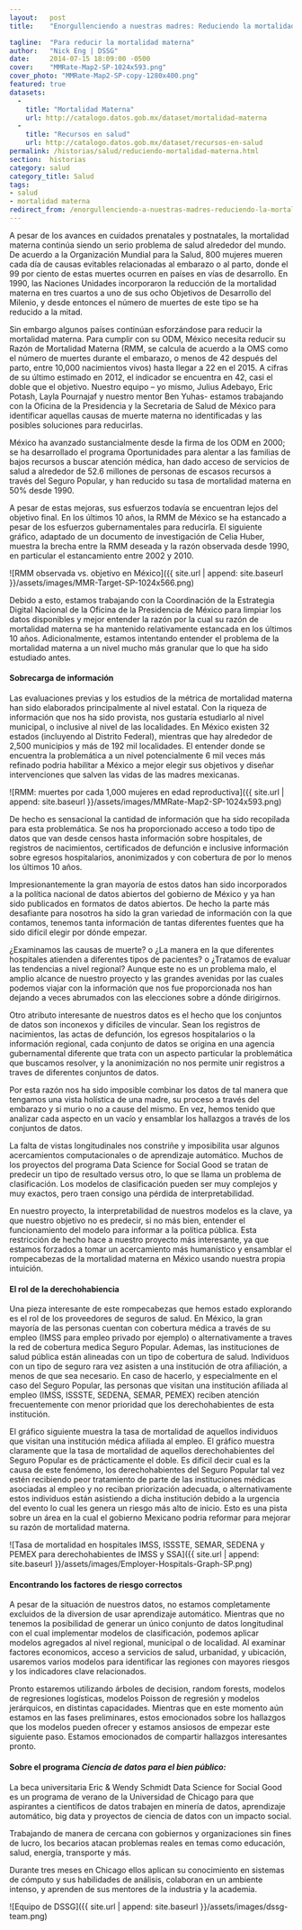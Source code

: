 ```yaml
---
layout:   post
title:    "Enorgullenciendo a nuestras madres: Reduciendo la mortalidad materna en México"

tagline:  "Para reducir la mortalidad materna"
author:   "Nick Eng | DSSG"
date:     2014-07-15 18:09:00 -0500
cover:    "MMRate-Map2-SP-1024x593.png"
cover_photo: "MMRate-Map2-SP-copy-1280x400.png"
featured: true
datasets:
  -
    title: "Mortalidad Materna"
    url: http://catalogo.datos.gob.mx/dataset/mortalidad-materna
  -
    title: "Recursos en salud"
    url: http://catalogo.datos.gob.mx/dataset/recursos-en-salud
permalink: /historias/salud/reduciendo-mortalidad-materna.html
section:  historias
category: salud
category_title: Salud
tags:
- salud
- mortalidad materna
redirect_from: /enorgullenciendo-a-nuestras-madres-reduciendo-la-mortalidad-materna-en-mexico/
---
```


A pesar de los avances en cuidados prenatales y postnatales, la mortalidad materna continúa siendo un serio problema de salud alrededor del mundo. De acuerdo a la Organización Mundial para la Salud, 800 mujeres mueren cada día de causas evitables relacionadas al embarazo o al parto, donde el 99 por ciento de estas muertes ocurren en países en vías de desarrollo.  En 1990, las Naciones Unidades incorporaron la reducción de la mortalidad materna en tres cuartos a uno de sus ocho Objetivos de Desarrollo del Milenio, y desde entonces el número de muertes de este tipo se ha reducido a la mitad.

Sin embargo algunos países continúan esforzándose para reducir la mortalidad materna. Para cumplir con su ODM, México necesita reducir su Razón de Mortalidad Materna (RMM, se calcula de acuerdo a la OMS como el número de muertes durante el embarazo, o menos de 42 después del parto, entre 10,000 nacimientos vivos) hasta llegar a 22 en el 2015. A cifras de su último estimado en 2012, el indicador se encuentra en 42, casi el doble que el objetivo. Nuestro equipo – yo mismo, Julius Adebayo, Eric Potash, Layla Pournajaf y nuestro mentor Ben Yuhas- estamos trabajando con la Oficina de la Presidencia y la Secretaria de Salud de México para identificar aquellas causas de muerte materna no identificadas y las posibles soluciones para reducirlas.

México ha avanzado sustancialmente desde la firma de los ODM en 2000; se ha desarrollado el programa Oportunidades para alentar a las familias de bajos recursos a buscar atención médica, han dado acceso de servicios de salud a alrededor de 52.6 millones de personas de escasos recursos a través del Seguro Popular, y han reducido su tasa de mortalidad materna en 50% desde 1990.

A pesar de estas mejoras, sus esfuerzos todavía se encuentran lejos del objetivo final. En los últimos 10 años, la RMM de México se ha estancado a pesar de los esfuerzos gubernamentales para reducirla. El siguiente gráfico, adaptado de un documento de investigación de Celia Huber, muestra la brecha entre la RMM deseada y la razón observada desde 1990, en particular el estancamiento entre 2002 y 2010.

![RMM observada vs. objetivo en México]({{ site.url | append: site.baseurl }}/assets/images/MMR-Target-SP-1024x566.png)

Debido a esto, estamos trabajando con la Coordinación de la Estrategia Digital Nacional de la Oficina de la Presidencia de México para limpiar los datos disponibles y mejor entender la razón por la cual su razón de mortalidad materna se ha mantenido relativamente estancada en los últimos 10 años. Adicionalmente, estamos intentando entender el problema de la mortalidad materna a un nivel mucho más granular que lo que ha sido estudiado antes.

#### Sobrecarga de información

Las evaluaciones previas y los estudios de la métrica de mortalidad materna han sido elaborados principalmente al nivel estatal. Con la riqueza de información que nos ha sido provista, nos gustaría estudiarlo al nivel municipal, o inclusive al nivel de las localidades. En México existen 32 estados (incluyendo al Distrito Federal), mientras que hay alrededor de 2,500 municipios y más de 192 mil localidades. El entender donde se encuentra la problemática a un nivel potencialmente 6 mil veces más refinado podria habilitar a México a mejor elegir sus objetivos y diseñar intervenciones que salven las vidas de las madres mexicanas.

![RMM: muertes por cada 1,000 mujeres en edad reproductiva]({{ site.url | append: site.baseurl }}/assets/images/MMRate-Map2-SP-1024x593.png)

De hecho es sensacional la cantidad de información que ha sido recopilada para esta problemática. Se nos ha proporcionado acceso a todo tipo de datos que van desde censos hasta información sobre hospitales, de registros de nacimientos, certificados de defunción e inclusive información sobre egresos hospitalarios, anonimizados y con cobertura de por lo menos los últimos 10 años.

Impresionantemente la gran mayoría de estos datos han sido incorporados a la política nacional de datos abiertos del gobierno de México y ya han sido publicados en formatos de datos abiertos. De hecho la parte más desafiante para nosotros ha sido la gran variedad de información con la que contamos, tenemos tanta información de tantas diferentes fuentes que ha sido difícil elegir por dónde empezar.

¿Examinamos las causas de muerte? o ¿La manera en la que diferentes hospitales atienden a diferentes tipos de pacientes? o ¿Tratamos de evaluar las tendencias a nivel regional? Aunque este no es un problema malo, el amplio alcance de nuestro proyecto y las grandes avenidas por las cuales podemos viajar con la información que nos fue proporcionada nos han dejando a veces abrumados con las elecciones sobre a dónde dirigirnos.

Otro atributo interesante de nuestros datos es el hecho que los conjuntos de datos son inconexos y difíciles de vincular. Sean los registros de nacimientos, las actas de defunción, los egresos hospitalarios o la información regional, cada conjunto de datos se origina en una agencia gubernamental diferente que trata con un aspecto particular la problemática que buscamos resolver, y la anonimización no nos permite unir registros a traves de diferentes conjuntos de datos.

Por esta razón nos ha sido imposible combinar los datos de tal manera que tengamos una vista holística de una madre, su proceso a través del embarazo y si murio o no a cause del mismo. En vez, hemos tenido que analizar cada aspecto en un vacío y ensamblar los hallazgos a través de los conjuntos de datos.

La falta de vistas longitudinales nos constriñe y imposibilita usar algunos acercamientos computacionales o de aprendizaje automático. Muchos de los proyectos del programa Data Science for Social Good se tratan de predecir un tipo de resultado versus otro, lo que se llama un problema de clasificación. Los modelos de clasificación pueden ser muy complejos y muy exactos, pero traen consigo una pérdida de interpretabilidad.

En nuestro proyecto, la interpretabilidad de nuestros modelos es la clave, ya que nuestro objetivo no es predecir, si no más bien, entender el funcionamiento del modelo para informar a la política pública. Esta restricción de hecho hace a nuestro proyecto más interesante, ya que estamos forzados a tomar un acercamiento más humanístico y ensamblar el rompecabezas de la mortalidad materna en México usando nuestra propia intuición.

#### El rol de la derechohabiencia

Una pieza interesante de este rompecabezas que hemos estado explorando es el rol de los proveedores de seguros de salud. En México, la gran mayoría de las personas cuentan con cobertura médica a través de su empleo (IMSS para empleo privado por ejemplo) o  alternativamente a traves la red de cobertura medica Seguro Popular. Ademas, las instituciones de salud pública están alineadas con un tipo de cobertura de salud. Individuos con un tipo de seguro rara vez asisten a una institución de otra afiliación, a menos de que sea necesario. En caso de hacerlo, y especialmente en el caso del Seguro Popular, las personas que visitan una institución afiliada al empleo (IMSS, ISSSTE, SEDENA, SEMAR, PEMEX) reciben atención frecuentemente con menor prioridad que los derechohabientes de esta institución.

El gráfico siguiente muestra la tasa de mortalidad de aquellos individuos que visitan una institución médica afiliada al empleo.  El gráfico muestra claramente que la tasa de mortalidad de aquellos derechohabientes del Seguro Popular es de prácticamente el doble. Es dificil decir cual es la causa de este fenómeno, los derechohabientes del Seguro Popular tal vez estén recibiendo peor tratamiento de parte de las instituciones médicas asociadas al empleo y no reciban priorización adecuada, o alternativamente estos individuos están asistiendo a dicha institución debido a la urgencia del evento lo cual les genera un riesgo más alto de inicio. Esto es una pista sobre un área en la cual el gobierno Mexicano podria reformar para mejorar su razón de mortalidad materna.

![Tasa de mortalidad en hospitales IMSS, ISSSTE, SEMAR, SEDENA y PEMEX
para derechohabientes de IMSS y SSA]({{ site.url | append: site.baseurl }}/assets/images/Employer-Hospitals-Graph-SP.png)

#### Encontrando los factores de riesgo correctos

A pesar de la situación de nuestros datos, no estamos completamente excluidos de la diversion de usar aprendizaje automático. Mientras que no tenemos la posibilidad de generar un único conjunto de datos longitudinal con el cual implementar modelos de clasificación, podemos aplicar modelos agregados al nivel regional, municipal o de localidad. Al examinar factores economicos, acceso a servicios de salud, urbanidad, y ubicación, usaremos varios modelos para identificar las regiones con mayores riesgos y los indicadores clave relacionados.

Pronto estaremos utilizando árboles de decision, random forests, modelos de regresiones logísticas, modelos Poisson de regresión y modelos jerárquicos, en distintas capacidades. Mientras que en este momento aún estamos en las fases preliminares, estos emocionados sobre los hallazgos que los modelos pueden ofrecer y estamos ansiosos de empezar este siguiente paso. Estamos emocionados de compartir hallazgos interesantes pronto.

#### Sobre el programa _Ciencia de datos para el bien público:_

La beca universitaria Eric & Wendy Schmidt Data Science for Social Good es un programa de verano de la Universidad de Chicago para que aspirantes a científicos de datos trabajen en minería de datos, aprendizaje automático, big data y proyectos de ciencia de datos con un impacto social.

Trabajando de manera de cercana con gobiernos y organizaciones sin fines de lucro, los becarios atacan problemas reales en temas como educación, salud, energía, transporte y más.

Durante tres meses en Chicago ellos aplican su conocimiento en sistemas de cómputo y sus habilidades de análisis, colaboran en un ambiente intenso, y aprenden de sus mentores de la industria y la academia.


![Equipo de DSSG]({{ site.url | append: site.baseurl }}/assets/images/dssg-team.png)

